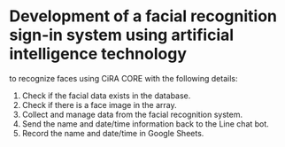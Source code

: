 # Development of a facial recognition sign-in system using artificial intelligence technology

to recognize faces using CiRA CORE with the following details:
1. Check if the facial data exists in the database.
2. Check if there is a face image in the array.
3. Collect and manage data from the facial recognition system.
4. Send the name and date/time information back to the Line chat bot.
5. Record the name and date/time in Google Sheets.


